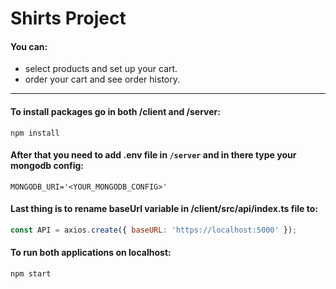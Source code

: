 # Shirts Project

#### You can:
- select products and set up your cart.
- order your cart and see order history.
---

#### To install packages go in both /client and /server:
```
npm install
```

#### After that you need to add .env file in `/server` and in there type your mongodb config:
```
MONGODB_URI='<YOUR_MONGODB_CONFIG>'
```

#### Last thing is to rename baseUrl variable in /client/src/api/index.ts file to:
```js
const API = axios.create({ baseURL: 'https://localhost:5000' });
```

#### To run both applications on localhost:
```
npm start
```
